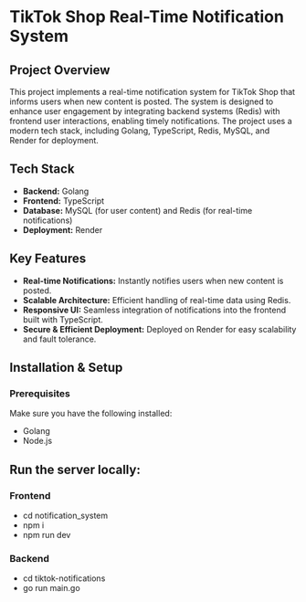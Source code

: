 # TikTok Shop Real-Time Notification System

## Project Overview

This project implements a real-time notification system for TikTok Shop that informs users when new content is posted. The system is designed to enhance user engagement by integrating backend systems (Redis) with frontend user interactions, enabling timely notifications. The project uses a modern tech stack, including Golang, TypeScript, Redis, MySQL, and Render for deployment.

## Tech Stack

- **Backend:** Golang
- **Frontend:** TypeScript
- **Database:** MySQL (for user content) and Redis (for real-time notifications)
- **Deployment:** Render

## Key Features

- **Real-time Notifications:** Instantly notifies users when new content is posted.
- **Scalable Architecture:** Efficient handling of real-time data using Redis.
- **Responsive UI:** Seamless integration of notifications into the frontend built with TypeScript.
- **Secure & Efficient Deployment:** Deployed on Render for easy scalability and fault tolerance.

## Installation & Setup
### Prerequisites
Make sure you have the following installed:
- Golang
- Node.js

## Run the server locally:
### Frontend
- cd notification_system
- npm i
- npm run dev

### Backend
- cd tiktok-notifications
- go run main.go

